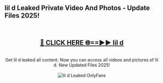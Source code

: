<h2>lil d Leaked Private Video And Photos - Update Files 2025!</h2>
<br>
<div align="center">
<h2><a href="https://betterlinks.top/A2PfLJ" rel="nofollow">🔴 CLICK HERE 🌐==►► lil d</a></h2>
<br>
Get lil d leaked all content. Now you can access all videos and pictures of lil d. New Updated Files 2025!
<br>
<br>
<a href="https://betterlinks.top/A2PfLJ" rel="nofollow" data-target="animated-image.originalLink"><img src="https://i.imgur.com/dJHk4Zq.gif" alt="lil d Leaked  OnlyFans" style="max-width: 100%; display: inline-block;" data-target="animated-image.originalImage"></a>
</div>
<br>